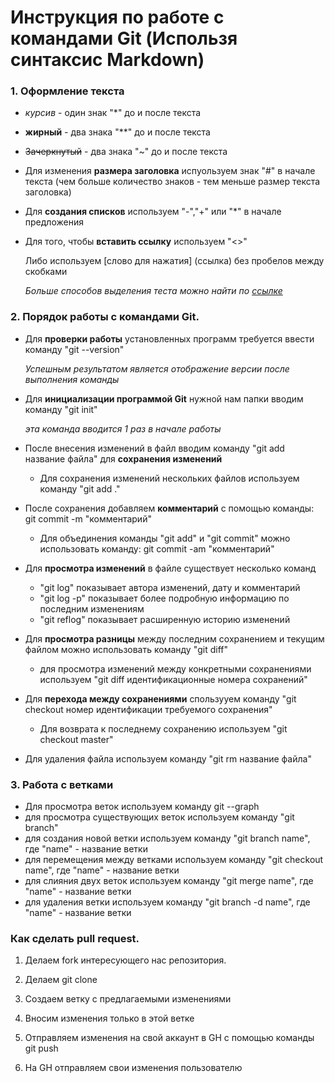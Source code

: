 # Инструкция по работе с командами Git (Использя синтаксис Markdown)

### 1. Оформление текста

- *курсив* - один знак "*" до и после текста

+ **жирный** - два знака "**" до и после текста

* ~~Зачеркнутый~~ - два знака "~" до и после текста
    
- Для изменения **размера заголовка** испуользуем знак "#" в начале текста (чем больше количество знаков - тем меньше размер текста заголовка)

- Для **создания списков** используем "-","+" или "*" в начале предложения
- Для того, чтобы **вставить ссылку** используем "<>"

    Либо используем [слово для нажатия] (ссылка) без пробелов между скобками

    *Больше способов выделения теста можно найти по [ссылке](https://texterra.ru/blog/ischerpyvayushchaya-shpargalka-po-sintaksisu-razmetki-markdown-na-zametku-avtoram-veb-razrabotchikam.html)*

### 2. Порядок работы с командами Git.

+ Для **проверки работы** установленных программ требуется ввести команду "git --version"

  *Успешным результатом является отображение версии после выполнения команды*

+ Для **инициализации программой Git** нужной нам папки вводим команду "git init"

  *эта команда вводится 1 раз в начале работы*

- После внесения изменений в файл вводим команду "git add название файла" для **сохранения изменений**

  - Для сохранения изменений нескольких файлов используем команду "git add ."

- После сохранения добавляем **комментарий** с помощью команды: git commit -m "комментарий" 

  - Для объединения команды "git add" и "git commit" можно использовать команду: git commit -am "комментарий"

 - Для **просмотра изменений** в файле существует несколько команд

   + "git log" показывает автора изменений, дату и комментарий
   + "git log -p" показывает более подробную информацию по последним изменениям
   + "git reflog" показывает расширенную историю изменений

+ Для **просмотра разницы** между последним сохранением и текущим файлом можно использовать команду "git diff" 

  - для просмотра изменений между конкретными сохранениями используем "git diff идентификационные номера сохранений" 

- Для **перехода между сохранениями** спользууем команду "git checkout номер идентификации требуемого сохранения"

  - Для возврата к последнему сохранению используем "git checkout master"

- Для удаления файла используем команду "git rm название файла" 

### 3. Работа с ветками
 - Для просмотра веток используем команду git --graph
- для просмотра существующих веток используем команду "git branch"
- для создания новой ветки используем команду "git branch name", где "name" - название ветки
- для перемещения между ветками используем команду "git checkout name", где "name" - название ветки
- для слияния двух веток используем команду "git merge name", где "name" - название ветки
- для удаления ветки используем команду "git branch -d name", где "name" - название ветки

### Как сделать pull request.

1. Делаем fork интересующего нас репозитория.

2. Делаем git clone 

3. Создаем ветку с предлагаемыми изменениями

4. Вносим изменения только в этой ветке

5. Отправляем изменения на свой аккаунт в GH с помощью команды git push

6. На GH отправляем свои изменения пользователю



